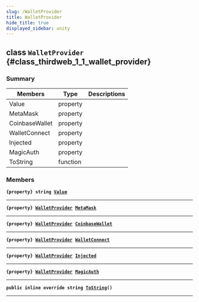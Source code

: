 ```yaml
---
slug: /WalletProvider
title: WalletProvider
hide_title: true
displayed_sidebar: unity
---
```


## class `WalletProvider` {#class_thirdweb_1_1_wallet_provider}

### Summary

| Members | Type | Descriptions |
| ------- | ---- | ------------ |
| Value | property |  |
| MetaMask | property |  |
| CoinbaseWallet | property |  |
| WalletConnect | property |  |
| Injected | property |  |
| MagicAuth | property |  |
| ToString | function |  |

### Members

**`{property} string `[`Value`](#class_thirdweb_1_1_wallet_provider_1a030e054a925dc65ae9fd3e687a2f89b4)**

---

**`{property} `[`WalletProvider`](#class_thirdweb_1_1_wallet_provider)` `[`MetaMask`](#class_thirdweb_1_1_wallet_provider_1a270103138a5dcb41f2d6dc8a330bef68)**

---

**`{property} `[`WalletProvider`](#class_thirdweb_1_1_wallet_provider)` `[`CoinbaseWallet`](#class_thirdweb_1_1_wallet_provider_1a53ab3e7770715bcba02e07dd0cf91b00)**

---

**`{property} `[`WalletProvider`](#class_thirdweb_1_1_wallet_provider)` `[`WalletConnect`](#class_thirdweb_1_1_wallet_provider_1a707bf9f5f620befefed5b21658a9d86f)**

---

**`{property} `[`WalletProvider`](#class_thirdweb_1_1_wallet_provider)` `[`Injected`](#class_thirdweb_1_1_wallet_provider_1ad1b6e1b9dcd5fb73adcea814d0e62c88)**

---

**`{property} `[`WalletProvider`](#class_thirdweb_1_1_wallet_provider)` `[`MagicAuth`](#class_thirdweb_1_1_wallet_provider_1acac7414d7d425281b61163dad7f82710)**

---

**`public inline override string `[`ToString`](#class_thirdweb_1_1_wallet_provider_1a5747803b89d2e46cc620699fc0a5fbe9)`()`**

---